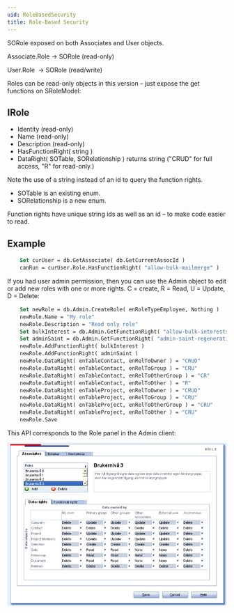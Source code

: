 ```yaml
---
uid: RoleBasedSecurity
title: Role-Based Security
---
```


<see cref="IRole">SORole</see> exposed on both Associates and User objects.

Associate.Role -&gt; SORole (read-only)

User.Role  -&gt; SORole (read/write)

Roles can be read-only objects in this version – just expose the get functions on SRoleModel:

## IRole

* Identity (read-only)
* Name (read-only)
* Description (read-only)
* HasFunctionRight( string )
* DataRight( SOTable, SORelationship ) returns string ("CRUD" for full access, "R" for read-only.)

Note the use of a string instead of an id to query the function rights.

* SOTable is an existing enum.
* SORelationship is a new enum.

Function rights have unique string ids as well as an id – to make code easier to read.

Example
-------

```vb
    Set curUser = db.GetAssociate( db.GetCurrentAssocId )
    canRun = curUser.Role.HasFunctionRight( "allow-bulk-mailmerge" )
```


If you had user admin permission, then you can use the Admin object to edit or add new roles with one or more rights. C = create, R = Read, U = Update, D = Delete:

```vb
    Set newRole = db.Admin.CreateRole( enRoleTypeEmployee, Nothing )
    newRole.Name = "My role"
    newRole.Description = "Read only role"
    Set bulkInterest = db.Admin.GetFunctionRight( "allow-bulk-interests" )
    Set adminSaint = db.Admin.GetFunctionRight( "admin-saint-regeneration" )
    newRole.AddFunctionRight( bulkInterest )
    newRole.AddFunctionRight( adminSaint )
    newRole.DataRight( enTableContact, enRelToOwner ) = "CRUD"
    newRole.DataRight( enTableContact, enRelToGroup ) = "CRU"
    newRole.DataRight( enTableContact, enRelToOtherGroup ) = "CR"
    newRole.DataRight( enTableContact, enRelToOther ) = "R"
    newRole.DataRight( enTableProject, enRelToOwner ) = "CRUD"
    newRole.DataRight( enTableProject, enRelToGroup ) = "CRU"
    newRole.DataRight( enTableProject, enRelToOtherGroup ) = "CRU"
    newRole.DataRight( enTableProject, enRelToOther ) = "CRU"
    newRole.Save
```


This API corresponds to the Role panel in the Admin client:

![Admin Role panel](../images/admin%20role.gif)
